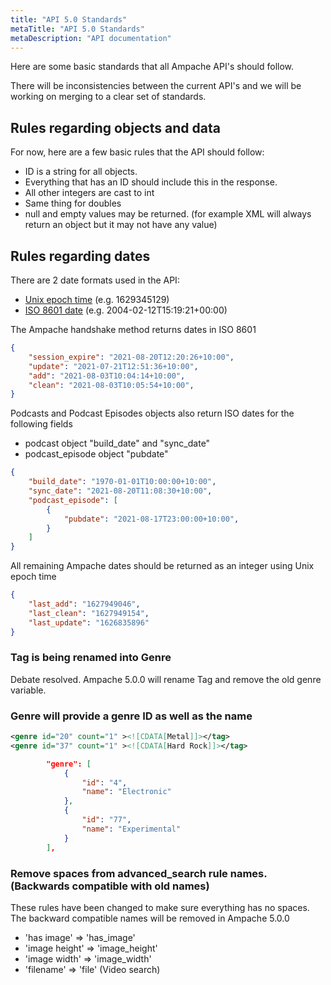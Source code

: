 ```yaml
---
title: "API 5.0 Standards"
metaTitle: "API 5.0 Standards"
metaDescription: "API documentation"
---
```


Here are some basic standards that all Ampache API's should follow.

There will be inconsistencies between the current API's and we will be working on merging to a clear set of standards.

## Rules regarding objects and data

For now, here are a few basic rules that the API should follow:

* ID is a string for all objects.
* Everything that has an ID should include this in the response.
* All other integers are cast to int
* Same thing for doubles
* null and empty values may be returned. (for example XML will always return an object but it may not have any value)

## Rules regarding dates

There are 2 date formats used in the API:

* [Unix epoch time](https://www.php.net/manual/en/function.time.php) (e.g. 1629345129) 
* [ISO 8601 date](https://www.iso.org/iso-8601-date-and-time-format.html) (e.g. 2004-02-12T15:19:21+00:00)

The Ampache handshake method returns dates in ISO 8601

```JSON
{
    "session_expire": "2021-08-20T12:20:26+10:00",
    "update": "2021-07-21T12:51:36+10:00",
    "add": "2021-08-03T10:04:14+10:00",
    "clean": "2021-08-03T10:05:54+10:00",
}
```

Podcasts and Podcast Episodes objects also return ISO dates for the following fields

* podcast object "build_date" and "sync_date"
* podcast_episode object "pubdate"

```JSON
{
    "build_date": "1970-01-01T10:00:00+10:00",
    "sync_date": "2021-08-20T11:08:30+10:00",
    "podcast_episode": [
        {
            "pubdate": "2021-08-17T23:00:00+10:00",
        }
    ]
}
```

All remaining Ampache dates should be returned as an integer using Unix epoch time

```JSON
{
    "last_add": "1627949046",
    "last_clean": "1627949154",
    "last_update": "1626835896"
}
```


### Tag is being renamed into Genre

Debate resolved. Ampache 5.0.0 will rename Tag and remove the old genre variable.

### Genre will provide a genre ID as well as the name

```XML
<genre id="20" count="1" ><![CDATA[Metal]]></tag>
<genre id="37" count="1" ><![CDATA[Hard Rock]]></tag>
```

```JSON
        "genre": [
            {
                "id": "4",
                "name": "Electronic"
            },
            {
                "id": "77",
                "name": "Experimental"
            }
        ],
```

### Remove spaces from advanced_search rule names. (Backwards compatible with old names)

These rules have been changed to make sure everything has no spaces.
The backward compatible names will be removed in Ampache 5.0.0

* 'has image' => 'has_image'
* 'image height' => 'image_height'
* 'image width' => 'image_width'
* 'filename' => 'file' (Video search)
